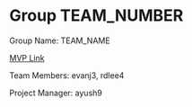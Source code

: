 # Group TEAM_NUMBER

Group Name: TEAM_NAME

[MVP Link](http://cs196.cs.illinois.edu)

Team Members: evanj3, rdlee4

Project Manager: ayush9
